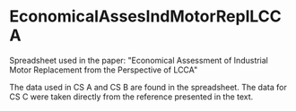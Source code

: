 # EconomicalAssesIndMotorReplLCCA
Spreadsheet used in the paper: "Economical Assessment of Industrial Motor Replacement from the Perspective of LCCA"

The data used in CS A and CS B are found in the spreadsheet. The data for CS C were taken directly from the reference presented in the text.
